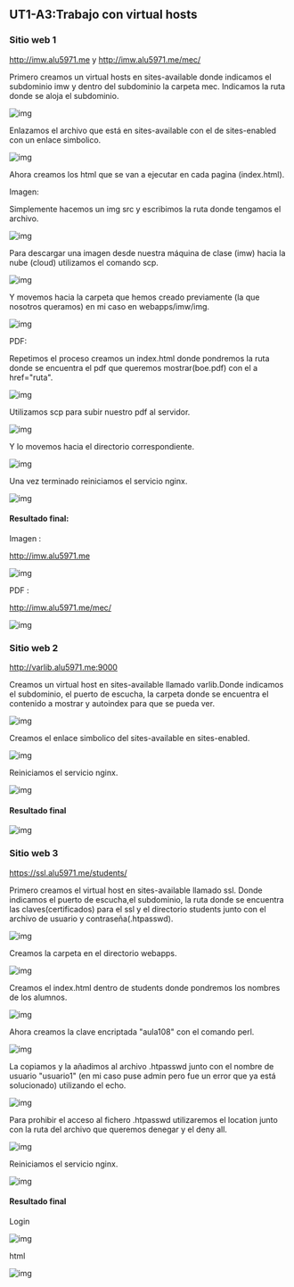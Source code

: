 ## UT1-A3:Trabajo con virtual hosts

### Sitio web 1

http://imw.alu5971.me y http://imw.alu5971.me/mec/

Primero creamos un virtual hosts en sites-available donde indicamos el subdominio imw y dentro del subdominio la carpeta mec. Indicamos la ruta donde se aloja el subdominio.

![img](../img/sitioweb1/sites-available-imw.png)

Enlazamos el archivo que está en sites-available con el de sites-enabled con un enlace simbolico.

![img](./img/sitioweb1/ln-s-imw.png)

Ahora creamos los html que se van a ejecutar en cada pagina (index.html).

Imagen:

Simplemente hacemos un img src y escribimos la ruta donde tengamos el archivo.

![img](./img/sitioweb1/html-img.png)

Para descargar una imagen desde nuestra máquina de clase (imw) hacia la nube (cloud) utilizamos el comando scp.

![img](./img/sitioweb1/scpimagen.png)

Y movemos hacia la carpeta que hemos creado previamente (la que nosotros queramos) en mi caso en webapps/imw/img.

![img](./img/sitioweb1/mvimagen.png)

PDF:

Repetimos el proceso creamos un index.html donde pondremos la ruta donde se encuentra el pdf que queremos mostrar(boe.pdf) con el a href="ruta".

![img](./img/sitioweb1/html-pdf.png)

Utilizamos scp para subir nuestro pdf al servidor.

![img](./img/sitioweb1/scppdf.png)

Y lo movemos hacia el directorio correspondiente.

![img](./img/sitioweb1/mvboe.png)

Una vez terminado reiniciamos el servicio nginx.

![img](./img/sitioweb1/reiniciar-servicio.png)

#### Resultado final:

Imagen :

http://imw.alu5971.me

![img](./img/sitioweb1/resultadoimw-img.png)

PDF :

http://imw.alu5971.me/mec/

![img](./img/sitioweb1/resultadoimw-pdf.png)

### Sitio web 2

http://varlib.alu5971.me:9000

Creamos un virtual host en sites-available llamado varlib.Donde indicamos el subdominio, el puerto de escucha, la carpeta donde se encuentra el contenido a mostrar y autoindex para que se pueda ver.

![img](./img/sitioweb2/available-varlib.png)

Creamos el enlace simbolico del sites-available en sites-enabled.

![img](./img/sitioweb2/ln-s-varlib.png)

Reiniciamos el servicio nginx.

![img](./img/sitioweb2/systemctl-restart-varlib.png)

#### Resultado final

![img](./img/sitioweb2/resultado-varlib.png)

### Sitio web 3

https://ssl.alu5971.me/students/

Primero creamos el virtual host en sites-available llamado ssl. Donde indicamos el puerto de escucha,el subdominio, la ruta donde se encuentra las claves(certificados) para el ssl y el directorio students junto con el archivo de usuario y contraseña(.htpasswd).

![img](./img/sitioweb3/sites-available-auth-basic-ssl.png)

Creamos la carpeta en el directorio webapps.

![img](./img/sitioweb3/mkdir-students.png)

Creamos el index.html dentro de students donde pondremos los nombres de los alumnos.

![img](./img/sitioweb3/index.png)

Ahora creamos la clave encriptada "aula108" con el comando perl.

![img](./img/sitioweb3/perl-ssl.png)

La copiamos y la añadimos al archivo .htpasswd junto con el nombre de usuario "usuario1" (en mi caso puse admin pero fue un error que ya está solucionado) utilizando el echo.

![img](./img/sitioweb3/echo-ssl.png)

Para prohibir el acceso al fichero .htpasswd utilizaremos el location junto con la ruta del archivo que queremos denegar y el deny all.

![img](./img/sitioweb3/prohibir-.htpasswd.png)

Reiniciamos el servicio nginx.

![img](./img/sitioweb3/systemctl-students.png)

#### Resultado final

Login

![img](./img/sitioweb3/prueba1.png)

html

![img](./img/sitioweb3/prueba2.png)

